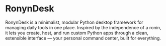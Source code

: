 # RonynDesk
RonynDesk is a minimalist, modular Python desktop framework for managing daily tools in one place. Inspired by the independence of a ronin, it lets you create, host, and run custom Python apps through a clean, extensible interface — your personal command center, built for everything.
